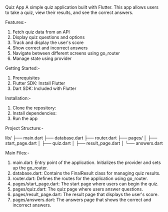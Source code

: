 Quiz App
A simple quiz application built with Flutter. This app allows users to take a quiz, view their results, and see the correct answers.

Features:-

1. Fetch quiz data from an API
2. Display quiz questions and options
3. Track and display the user's score
4. Show correct and incorrect answers
5. Navigate between different screens using go_router
6. Manage state using provider

Getting Started:-

1. Prerequisites
2. Flutter SDK: Install Flutter
3. Dart SDK: Included with Flutter

Installation:-

1. Clone the repository:
2. Install dependencies:
3. Run the app

Project Structure:-

lib/
├── main.dart
├── database.dart
├── router.dart
├── pages/
│   ├── start_page.dart
│   ├── quiz.dart
│   ├── result_page.dart
│   └── answers.dart

Main Files:-

1. main.dart: Entry point of the application. Initializes the provider and sets up the go_router.
2. database.dart: Contains the FinalResult class for managing quiz results.
3. router.dart: Defines the routes for the application using go_router.
4. pages/start_page.dart: The start page where users can begin the quiz.
5. pages/quiz.dart: The quiz page where users answer questions.
6. pages/result_page.dart: The result page that displays the user's score.
7. pages/answers.dart: The answers page that shows the correct and incorrect answers.
